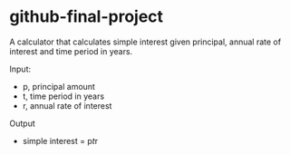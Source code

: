 # github-final-project

A calculator that calculates simple interest given principal, annual rate of interest and time period in years.

Input:
- p, principal amount
- t, time period in years
- r, annual rate of interest

Output
- simple interest = p*t*r
